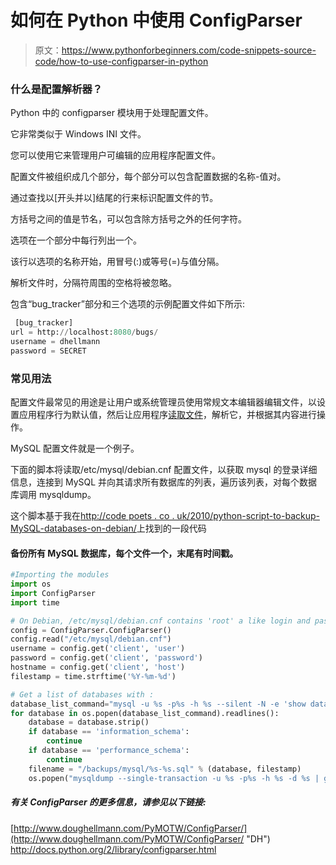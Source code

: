 # 如何在 Python 中使用 ConfigParser

> 原文：<https://www.pythonforbeginners.com/code-snippets-source-code/how-to-use-configparser-in-python>

### 什么是配置解析器？

Python 中的 configparser 模块用于处理配置文件。

它非常类似于 Windows INI 文件。

您可以使用它来管理用户可编辑的应用程序配置文件。

配置文件被组织成几个部分，每个部分可以包含配置数据的名称-值对。

通过查找以[开头并以]结尾的行来标识配置文件的节。

方括号之间的值是节名，可以包含除方括号之外的任何字符。

选项在一个部分中每行列出一个。

该行以选项的名称开始，用冒号(:)或等号(=)与值分隔。

解析文件时，分隔符周围的空格将被忽略。

包含“bug_tracker”部分和三个选项的示例配置文件如下所示:

```py
 [bug_tracker]
url = http://localhost:8080/bugs/
username = dhellmann
password = SECRET 
```

### 常见用法

配置文件最常见的用途是让用户或系统管理员使用常规文本编辑器编辑文件，以设置应用程序行为默认值，然后让应用程序[读取文件](https://www.pythonforbeginners.com/files/reading-and-writing-files-in-python)，解析它，并根据其内容进行操作。

MySQL 配置文件就是一个例子。

下面的脚本将读取/etc/mysql/debian.cnf 配置文件，以获取 mysql 的登录详细信息，连接到 MySQL 并向其请求所有数据库的列表，遍历该列表，对每个数据库调用 mysqldump。

这个脚本基于我在[http://code poets . co . uk/2010/python-script-to-backup-MySQL-databases-on-debian/](http://codepoets.co.uk/2010/python-script-to-backup-mysql-databases-on-debian/ "mysqlbackup")上找到的一段代码

#### 备份所有 MySQL 数据库，每个文件一个，末尾有时间戳。

```py
#Importing the modules
import os
import ConfigParser
import time

# On Debian, /etc/mysql/debian.cnf contains 'root' a like login and password.
config = ConfigParser.ConfigParser()
config.read("/etc/mysql/debian.cnf")
username = config.get('client', 'user')
password = config.get('client', 'password')
hostname = config.get('client', 'host')
filestamp = time.strftime('%Y-%m-%d')

# Get a list of databases with :
database_list_command="mysql -u %s -p%s -h %s --silent -N -e 'show databases'" % (username, password, hostname)
for database in os.popen(database_list_command).readlines():
    database = database.strip()
    if database == 'information_schema':
        continue
    if database == 'performance_schema':
        continue
    filename = "/backups/mysql/%s-%s.sql" % (database, filestamp)
    os.popen("mysqldump --single-transaction -u %s -p%s -h %s -d %s | gzip -c > %s.gz" % (username, password, hostname, database, filename)) 
```

##### 有关 ConfigParser 的更多信息，请参见以下链接:

[http://www.doughellmann.com/PyMOTW/ConfigParser/](http://www.doughellmann.com/PyMOTW/ConfigParser/ "DH")
http://docs.python.org/2/library/configparser.html